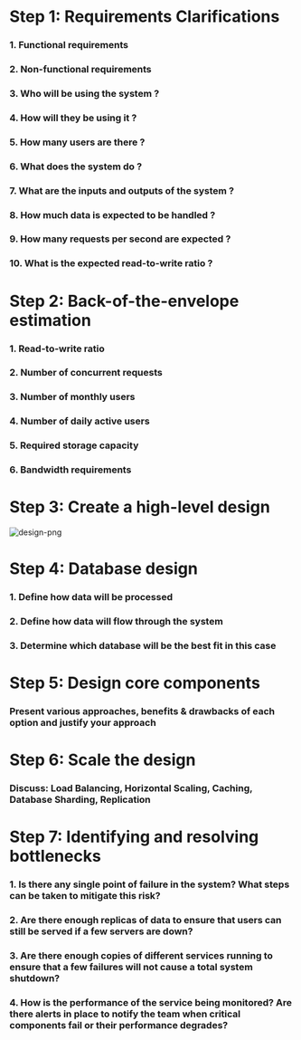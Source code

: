 # Step 1: Requirements Clarifications

### 1. Functional requirements
### 2. Non-functional requirements
### 3. Who will be using the system ?
### 4. How will they be using it ?
### 5. How many users are there ?
### 6. What does the system do ?
### 7. What are the inputs and outputs of the system ?
### 8. How much data is expected to be handled ?
### 9. How many requests per second are expected ?
### 10. What is the expected read-to-write ratio ?


# Step 2: Back-of-the-envelope estimation

### 1. Read-to-write ratio
### 2. Number of concurrent requests
### 3. Number of monthly users
### 4. Number of daily active users 
### 5. Required storage capacity
### 6. Bandwidth requirements


# Step 3: Create a high-level design

![design-png](https://markdown-here.com/img/icon256.png)


# Step 4: Database design

### 1. Define how data will be processed
### 2. Define how data will flow through the system
### 3. Determine which database will be the best fit in this case


# Step 5: Design core components

### Present various approaches, benefits & drawbacks of each option and justify your approach


# Step 6: Scale the design

### Discuss: Load Balancing, Horizontal Scaling, Caching, Database Sharding, Replication


# Step 7: Identifying and resolving bottlenecks

### 1. Is there any single point of failure in the system? What steps can be taken to mitigate this risk?
### 2. Are there enough replicas of data to ensure that users can still be served if a few servers are down?
### 3. Are there enough copies of different services running to ensure that a few failures will not cause a total system shutdown?
### 4. How is the performance of the service being monitored? Are there alerts in place to notify the team when critical components fail or their performance degrades? 